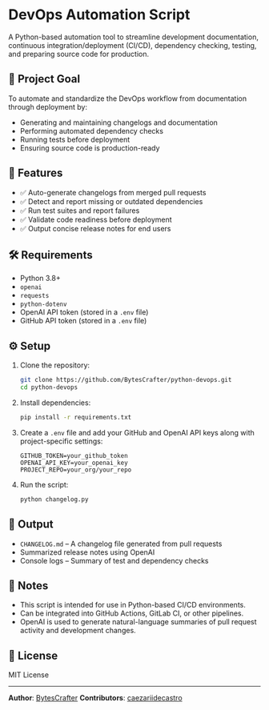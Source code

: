 # DevOps Automation Script

A Python-based automation tool to streamline development documentation, continuous integration/deployment (CI/CD), dependency checking, testing, and preparing source code for production.

## 🚀 Project Goal

To automate and standardize the DevOps workflow from documentation through deployment by:

- Generating and maintaining changelogs and documentation
- Performing automated dependency checks
- Running tests before deployment
- Ensuring source code is production-ready

## 📂 Features

- ✅ Auto-generate changelogs from merged pull requests
- ✅ Detect and report missing or outdated dependencies
- ✅ Run test suites and report failures
- ✅ Validate code readiness before deployment
- ✅ Output concise release notes for end users

## 🛠️ Requirements

- Python 3.8+
- `openai`
- `requests`
- `python-dotenv`
- OpenAI API token (stored in a `.env` file)
- GitHub API token (stored in a `.env` file)

## ⚙️ Setup

1. Clone the repository:

   ```bash
   git clone https://github.com/BytesCrafter/python-devops.git
   cd python-devops
   ```

2. Install dependencies:

   ```bash
   pip install -r requirements.txt
   ```

3. Create a `.env` file and add your GitHub and OpenAI API keys along with project-specific settings:

   ```env
   GITHUB_TOKEN=your_github_token
   OPENAI_API_KEY=your_openai_key
   PROJECT_REPO=your_org/your_repo
   ```

4. Run the script:

   ```bash
   python changelog.py
   ```

## 📄 Output

- `CHANGELOG.md` – A changelog file generated from pull requests
- Summarized release notes using OpenAI
- Console logs – Summary of test and dependency checks

## 📌 Notes

- This script is intended for use in Python-based CI/CD environments.
- Can be integrated into GitHub Actions, GitLab CI, or other pipelines.
- OpenAI is used to generate natural-language summaries of pull request activity and development changes.

## 📃 License

MIT License

---

**Author**: [BytesCrafter](@BytesCrafter)
**Contributors**: [caezariidecastro](@caezariidecastro)
